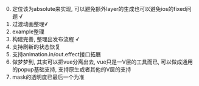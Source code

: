 0. 定位该为absolute来实现, 可以避免额外layer的生成也可以避免ios的fixed问题 √
1. 过渡动画整理√
2. example整理
3. 构建完善, 整理出发布流程 √
4. 支持刷新的状态恢复
5. 支持animation.in/out.effect接口拓展
6. 做梦梦到, 其实可以把vue分离出去, vue只是一V层的工具而已, 可以做成通用的popup基础支持, 支持原生或者其他的V层的支持
7. mask的透明度已最后一个为准